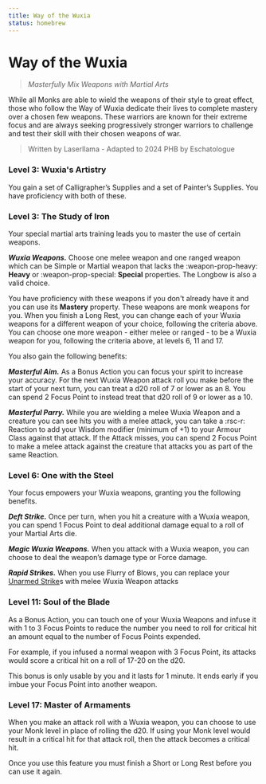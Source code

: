```yaml
---
title: Way of the Wuxia
status: homebrew
---
```


# Way of the Wuxia

> *Masterfully Mix Weapons with Martial Arts*

While all Monks are able to wield the weapons of their style to great effect, those who follow the Way of Wuxia dedicate their lives to complete mastery over a chosen few weapons. These warriors are known for their extreme focus and are always seeking progressively stronger warriors to challenge and test their skill with their chosen weapons of war.

> Written by Laserllama - Adapted to 2024 PHB by Eschatologue

### Level 3: Wuxia's Artistry 

You gain a set of Calligrapher’s Supplies and a set of Painter’s Supplies. You have proficiency with both of these.

### Level 3: The Study of Iron

Your special martial arts training leads you to master the use of certain weapons.

***Wuxia Weapons.*** Choose one melee weapon and one ranged weapon which can be Simple or Martial weapon that lacks the :weapon-prop-heavy: **Heavy** or :weapon-prop-special: **Special** properties. The Longbow is also a valid choice.  

You have proficiency with these weapons if you don't already have it and you can use its **Mastery** property. These weapons are monk weapons for you. When you finish a Long Rest, you can change each of your Wuxia weapons for a different weapon of your choice, following the criteria above. You can choose one more weapon - either melee or ranged - to be a Wuxia weapon for you, following the criteria above, at levels 6, 11 and 17.

You also gain the following benefits:

***Masterful Aim.*** As a Bonus Action you can focus your spirit to increase your accuracy. For the next Wuxia Weapon attack roll you make before the start of your next turn, you can treat a d20 roll of 7 or lower as an 8. You can spend 2 Focus Point to instead treat that d20 roll of 9 or lower as a 10.

***Masterful Parry.*** While you are wielding a melee Wuxia Weapon and a creature you can see hits you with a melee attack, you can take a :rsc-r: Reaction to add your Wisdom modifier (minimum of +1) to your Armour Class against that attack. If the Attack misses, you can spend 2 Focus Point to make a melee attack against the creature that attacks you as part of the same Reaction.

### Level 6: One with the Steel

Your focus empowers your Wuxia weapons, granting you the following benefits.

***Deft Strike.*** Once per turn, when you hit a creature with a Wuxia weapon, you can spend 1 Focus Point to deal additional damage equal to a roll of your Martial Arts die.

***Magic Wuxia Weapons.*** When you attack with a Wuxia weapon, you can choose to deal the weapon’s damage type or Force damage.

***Rapid Strikes.*** When you use Flurry of Blows, you can replace your [Unarmed Strike]s with melee Wuxia Weapon attacks

### Level 11: Soul of the Blade

As a Bonus Action, you can touch one of your Wuxia Weapons and infuse it with 1 to 3 Focus Points to reduce the number you need to roll for critical hit an amount equal to the number of Focus Points expended.

For example, if you infused a normal weapon with 3 Focus Point, its attacks would score a critical hit on a roll of 17-20 on the d20.

This bonus is only usable by you and it lasts for 1 minute. It ends early if you imbue your Focus Point into another weapon.

### Level 17: Master of Armaments

When you make an attack roll with a Wuxia weapon, you can choose to use your Monk level in place of rolling the d20. If using your Monk level would result in a critical hit for that attack roll, then the attack becomes a critical hit.

Once you use this feature you must finish a Short or Long Rest before you can use it again.

[Unarmed Strike]: ../../gameplay/phb/action.md#unarmed-strike
